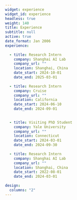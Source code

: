 ```yaml
---
widget: experience
widget_id: experience
headless: true
weight: 140
title: Experience
subtitle: null
active: true
date_format: Jan 2006
experience:
    
  - title: Research Intern
    company: Shanghai AI Lab
    company_url: ""
    location: Shanghai, China
    date_start: 2024-10-01
    date_end: 2025-03-01
    
  - title: Research Intern
    company: Cruise
    company_url: ""
    location: California
    date_start: 2024-06-10
    date_end: 2024-09-01
    
      
  - title: Visiting PhD Student
    company: Yale University
    company_url: ""
    location: Connecticut
    date_start: 2024-03-01
    date_end: 2024-09-30
  
  - title: Research Intern
    company: Shanghai AI Lab
    company_url: ""
    location: Shanghai, China
    date_start: 2022-08-01
    date_end: 2024-03-01 
    
design:
  columns: "2"
---
```


